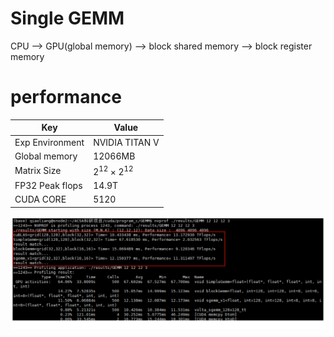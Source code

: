# Single GEMM
CPU ——> GPU(global memory) ——> block shared memory ——> block register memory

# performance
| Key | Value |
| ------ | ------- |
| Exp Environment | NVIDIA TITAN V|
| Global memory | 12066MB|
| Matrix Size |   $2^{12} \times 2^{12}$|
| FP32 Peak flops | 14.9T|
| CUDA CORE | 5120 |

![contrast](./contrast.png)